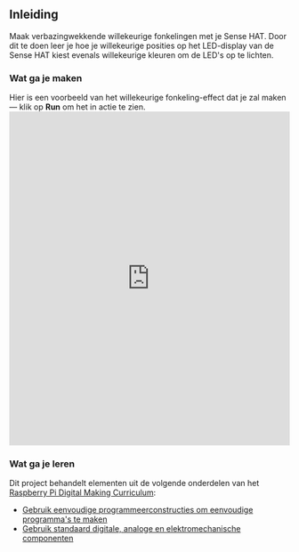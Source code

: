 ## Inleiding

Maak verbazingwekkende willekeurige fonkelingen met je Sense HAT. Door dit te doen leer je hoe je willekeurige posities op het LED-display van de Sense HAT kiest evenals willekeurige kleuren om de LED's op te lichten.

### Wat ga je maken

Hier is een voorbeeld van het willekeurige fonkeling-effect dat je zal maken — klik op **Run** om het in actie te zien. <iframe src="https://trinket.io/embed/python/55af2b45f5?outputOnly=true&runOption=run" width="100%" height="600" frameborder="0" marginwidth="0" marginheight="0" allowfullscreen mark="crwd-mark"></iframe>


### Wat ga je leren

Dit project behandelt elementen uit de volgende onderdelen van het [Raspberry Pi Digital Making Curriculum](https://www.raspberrypi.org/curriculum/):

- [Gebruik eenvoudige programmeerconstructies om eenvoudige programma's te maken](https://www.raspberrypi.org/curriculum/programming/creator)
- [Gebruik standaard digitale, analoge en elektromechanische componenten](https://www.raspberrypi.org/curriculum/physical-computing/creator)
